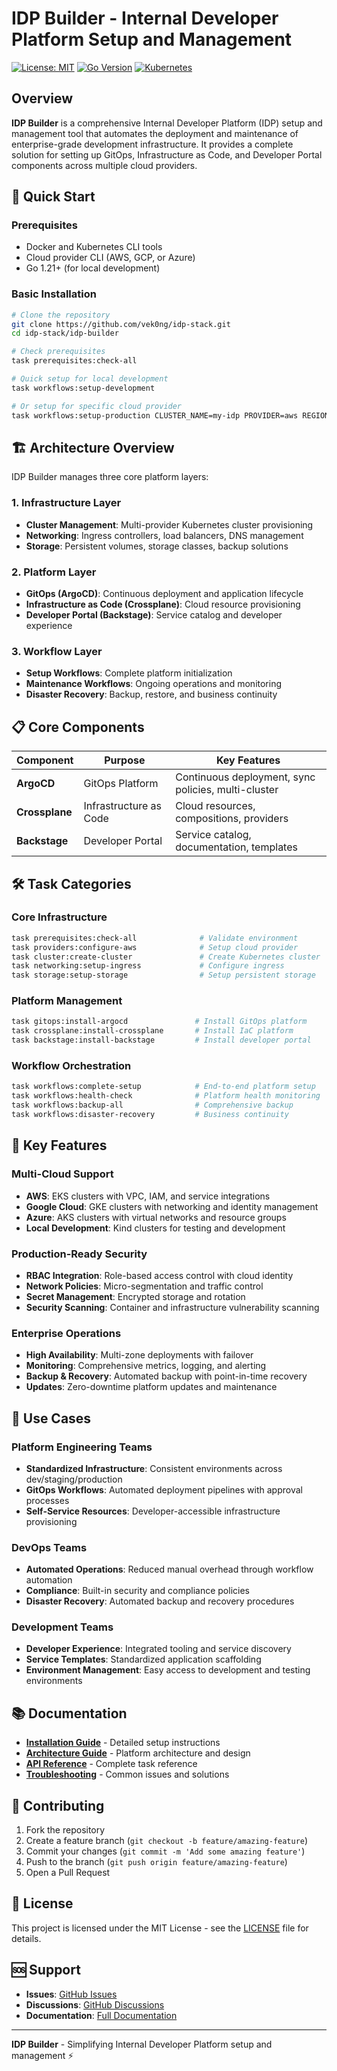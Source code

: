 # IDP Builder - Internal Developer Platform Setup and Management

[![License: MIT](https://img.shields.io/badge/License-MIT-yellow.svg)](https://opensource.org/licenses/MIT)
[![Go Version](https://img.shields.io/badge/Go-1.21+-00ADD8?logo=go)](https://golang.org/)
[![Kubernetes](https://img.shields.io/badge/Kubernetes-1.28+-326CE5?logo=kubernetes&logoColor=white)](https://kubernetes.io/)

## Overview

**IDP Builder** is a comprehensive Internal Developer Platform (IDP) setup and management tool that automates the deployment and maintenance of enterprise-grade development infrastructure. It provides a complete solution for setting up GitOps, Infrastructure as Code, and Developer Portal components across multiple cloud providers.

## 🚀 Quick Start

### Prerequisites
- Docker and Kubernetes CLI tools
- Cloud provider CLI (AWS, GCP, or Azure)
- Go 1.21+ (for local development)

### Basic Installation
```bash
# Clone the repository
git clone https://github.com/vek0ng/idp-stack.git
cd idp-stack/idp-builder

# Check prerequisites
task prerequisites:check-all

# Quick setup for local development
task workflows:setup-development

# Or setup for specific cloud provider
task workflows:setup-production CLUSTER_NAME=my-idp PROVIDER=aws REGION=us-east-1
```

## 🏗️ Architecture Overview

IDP Builder manages three core platform layers:

### 1. Infrastructure Layer
- **Cluster Management**: Multi-provider Kubernetes cluster provisioning
- **Networking**: Ingress controllers, load balancers, DNS management
- **Storage**: Persistent volumes, storage classes, backup solutions

### 2. Platform Layer  
- **GitOps (ArgoCD)**: Continuous deployment and application lifecycle
- **Infrastructure as Code (Crossplane)**: Cloud resource provisioning
- **Developer Portal (Backstage)**: Service catalog and developer experience

### 3. Workflow Layer
- **Setup Workflows**: Complete platform initialization
- **Maintenance Workflows**: Ongoing operations and monitoring
- **Disaster Recovery**: Backup, restore, and business continuity

## 📋 Core Components

| Component | Purpose | Key Features |
|-----------|---------|--------------|
| **ArgoCD** | GitOps Platform | Continuous deployment, sync policies, multi-cluster |
| **Crossplane** | Infrastructure as Code | Cloud resources, compositions, providers |
| **Backstage** | Developer Portal | Service catalog, documentation, templates |

## 🛠️ Task Categories

### Core Infrastructure
```bash
task prerequisites:check-all              # Validate environment
task providers:configure-aws              # Setup cloud provider
task cluster:create-cluster               # Create Kubernetes cluster
task networking:setup-ingress             # Configure ingress
task storage:setup-storage                # Setup persistent storage
```

### Platform Management
```bash
task gitops:install-argocd               # Install GitOps platform
task crossplane:install-crossplane       # Install IaC platform  
task backstage:install-backstage         # Install developer portal
```

### Workflow Orchestration
```bash
task workflows:complete-setup            # End-to-end platform setup
task workflows:health-check              # Platform health monitoring
task workflows:backup-all                # Comprehensive backup
task workflows:disaster-recovery         # Business continuity
```

## 🌟 Key Features

### Multi-Cloud Support
- **AWS**: EKS clusters with VPC, IAM, and service integrations
- **Google Cloud**: GKE clusters with networking and identity management
- **Azure**: AKS clusters with virtual networks and resource groups
- **Local Development**: Kind clusters for testing and development

### Production-Ready Security
- **RBAC Integration**: Role-based access control with cloud identity
- **Network Policies**: Micro-segmentation and traffic control
- **Secret Management**: Encrypted storage and rotation
- **Security Scanning**: Container and infrastructure vulnerability scanning

### Enterprise Operations
- **High Availability**: Multi-zone deployments with failover
- **Monitoring**: Comprehensive metrics, logging, and alerting
- **Backup & Recovery**: Automated backup with point-in-time recovery
- **Updates**: Zero-downtime platform updates and maintenance

## 🎯 Use Cases

### Platform Engineering Teams
- **Standardized Infrastructure**: Consistent environments across dev/staging/production
- **GitOps Workflows**: Automated deployment pipelines with approval processes
- **Self-Service Resources**: Developer-accessible infrastructure provisioning

### DevOps Teams
- **Automated Operations**: Reduced manual overhead through workflow automation
- **Compliance**: Built-in security and compliance policies
- **Disaster Recovery**: Automated backup and recovery procedures

### Development Teams
- **Developer Experience**: Integrated tooling and service discovery
- **Service Templates**: Standardized application scaffolding
- **Environment Management**: Easy access to development and testing environments

## 📚 Documentation

- **[Installation Guide](installation.md)** - Detailed setup instructions
- **[Architecture Guide](architecture.md)** - Platform architecture and design
- **[API Reference](api-reference.md)** - Complete task reference
- **[Troubleshooting](troubleshooting.md)** - Common issues and solutions

## 🤝 Contributing

1. Fork the repository
2. Create a feature branch (`git checkout -b feature/amazing-feature`)
3. Commit your changes (`git commit -m 'Add some amazing feature'`)
4. Push to the branch (`git push origin feature/amazing-feature`)
5. Open a Pull Request

## 📄 License

This project is licensed under the MIT License - see the [LICENSE](../LICENSE) file for details.

## 🆘 Support

- **Issues**: [GitHub Issues](https://github.com/vek0ng/idp-stack/issues)
- **Discussions**: [GitHub Discussions](https://github.com/vek0ng/idp-stack/discussions)
- **Documentation**: [Full Documentation](docs/)

---

**IDP Builder** - Simplifying Internal Developer Platform setup and management ⚡
